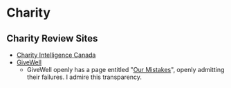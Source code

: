 # Charity

## Charity Review Sites

- [Charity Intelligence Canada](https://www.charityintelligence.ca/)
- [GiveWell](https://www.givewell.org)
  - GiveWell openly has a page entitled
    "[Our Mistakes](https://www.givewell.org/about/our-mistakes)", openly
    admitting their failures. I admire this transparency.

